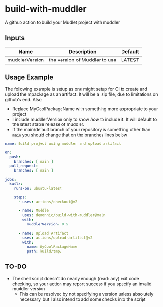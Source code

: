 # build-with-muddler

A github action to build your Mudlet project with muddler

## Inputs

Name | Description | Default
--- | --- | ---
muddlerVersion | the version of Muddler to use | LATEST

## Usage Example

The following example is setup as one might setup for CI to create and upload the mpackage as an artifact.
It will be a .zip file, due to limitations on github's end.
Also:

* Replace MyCoolPackageName with something more appropriate to your project
* I include muddlerVersion only to show *how* to include it. It will default to the latest stable release of muddler.
* If the main/default branch of your repository is something other than `main` you should change that on the branches lines below

```yaml
name: Build project using muddler and upload artifact

on:
  push:
    branches: [ main ]
  pull_request:
    branches: [ main ]

jobs:
  build:
    runs-on: ubuntu-latest

    steps:
      - uses: actions/checkout@v2

      - name: Muddle
        uses: demonnic/build-with-muddler@main
        with:
          muddlerVersion: 0.5
      
      - name: Upload Artifact
        uses: actions/upload-artifact@v2
        with:
          name: MyCoolPackageName
          path: build/tmp/

```

## TO-DO

* The shell script doesn't do nearly enough (read: any) exit code checking, so your action may report success if you specify an invalid muddler version
  * This can be resolved by not specifying a version unless absolutely necessary, but I also intend to add some checks into the script
